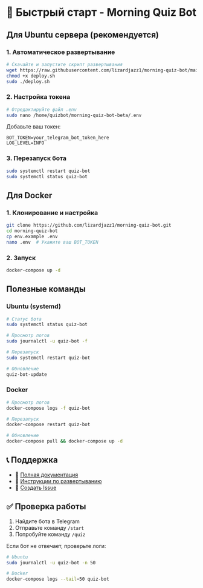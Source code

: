 # 🚀 Быстрый старт - Morning Quiz Bot

## Для Ubuntu сервера (рекомендуется)

### 1. Автоматическое развертывание
```bash
# Скачайте и запустите скрипт развертывания
wget https://raw.githubusercontent.com/lizardjazz1/morning-quiz-bot/main/deploy.sh
chmod +x deploy.sh
sudo ./deploy.sh
```

### 2. Настройка токена
```bash
# Отредактируйте файл .env
sudo nano /home/quizbot/morning-quiz-bot-beta/.env
```

Добавьте ваш токен:
```env
BOT_TOKEN=your_telegram_bot_token_here
LOG_LEVEL=INFO
```

### 3. Перезапуск бота
```bash
sudo systemctl restart quiz-bot
sudo systemctl status quiz-bot
```

## Для Docker

### 1. Клонирование и настройка
```bash
git clone https://github.com/lizardjazz1/morning-quiz-bot.git
cd morning-quiz-bot
cp env.example .env
nano .env  # Укажите ваш BOT_TOKEN
```

### 2. Запуск
```bash
docker-compose up -d
```

## Полезные команды

### Ubuntu (systemd)
```bash
# Статус бота
sudo systemctl status quiz-bot

# Просмотр логов
sudo journalctl -u quiz-bot -f

# Перезапуск
sudo systemctl restart quiz-bot

# Обновление
quiz-bot-update
```

### Docker
```bash
# Просмотр логов
docker-compose logs -f quiz-bot

# Перезапуск
docker-compose restart quiz-bot

# Обновление
docker-compose pull && docker-compose up -d
```

## 📞 Поддержка

- 📖 [Полная документация](README.md)
- 🚀 [Инструкции по развертыванию](DEPLOYMENT.md)
- 🐛 [Создать Issue](https://github.com/lizardjazz1/morning-quiz-bot/issues)

## ✅ Проверка работы

1. Найдите бота в Telegram
2. Отправьте команду `/start`
3. Попробуйте команду `/quiz`

Если бот не отвечает, проверьте логи:
```bash
# Ubuntu
sudo journalctl -u quiz-bot -n 50

# Docker
docker-compose logs --tail=50 quiz-bot
``` 